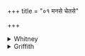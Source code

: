 +++
title = "०१ मनसे चेतसे"

+++

<details><summary>Whitney</summary>

### Translation
1. To mind, to thought, to device (*dhī́*), to design, and to intention,  
to opinion (*matí*), to instruction (*śrutá*), to sight, would we pay  
worship with oblation.

### Notes
The meter in **b** would be rectified by reading *ā́kūtyāi*. ⌊In his note  
to i. 1. 1, W. took *śruta* here as 'sense of hearing.'⌋
</details>

<details><summary>Griffith</summary>

For mind, for intellect, for thought, for purpose, for intelligence,. For sense, for hearing, and for sight, let us adore with sacrifice.
</details>
